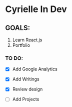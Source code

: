 # Cyrielle In Dev

## GOALS:
1. Learn React.js
1. Portfolio

### TO DO:
- [x] Add Google Analytics
- [x] Add Writings
- [x] Review design
- [ ] Add Projects

